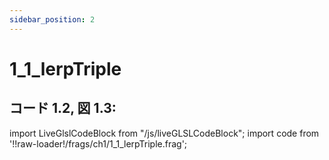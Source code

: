 ```yaml
---
sidebar_position: 2
---
```


# 1_1_lerpTriple
## コード 1.2, 図 1.3: 

import LiveGlslCodeBlock from "/js/liveGLSLCodeBlock";
import code from '!!raw-loader!/frags/ch1/1_1_lerpTriple.frag';

<LiveGlslCodeBlock fragName='1_1_lerpTriple.frag' fragCode={code} />
